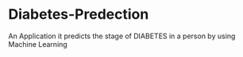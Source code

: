 # Diabetes-Predection
An Application it predicts the stage of DIABETES in a person  by using Machine Learning
